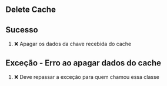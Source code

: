 ## Delete Cache

## Sucesso
1. ❌ Apagar os dados da chave recebida do cache

## Exceção - Erro ao apagar dados do cache
1. ❌ Deve repassar a exceção para quem chamou essa classe